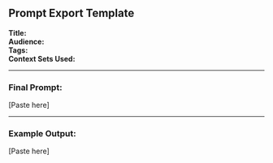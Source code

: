 ## Prompt Export Template

**Title:**  
**Audience:**  
**Tags:**  
**Context Sets Used:**  

---

### Final Prompt:
[Paste here]

---

### Example Output:
[Paste here]